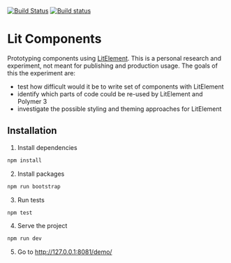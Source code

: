 [![Build Status](https://travis-ci.org/web-padawan/lit-components.svg?branch=master)](https://travis-ci.org/web-padawan/lit-components)
[![Build status](https://ci.appveyor.com/api/projects/status/dgv5d6rqxargb8ud/branch/master?svg=true)](https://ci.appveyor.com/project/web-padawan/lit-components/branch/master)

# Lit Components

Prototyping components using [LitElement](https://github.com/Polymer/lit-element).
This is a personal research and experiment, not meant for publishing and production usage.
The goals of this the experiment are:

- test how difficult would it be to write set of components with LitElement
- identify which parts of code could be re-used by LitElement and Polymer 3
- investigate the possible styling and theming approaches for LitElement

## Installation

1. Install dependencies

```sh
npm install
```

2. Install packages
```sh
npm run bootstrap
```

3. Run tests
```sh
npm test
```

4. Serve the project
```sh
npm run dev
````

5. Go to http://127.0.0.1:8081/demo/
